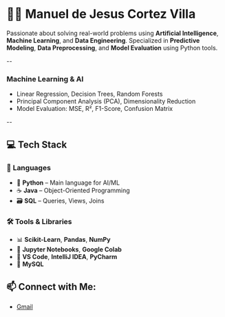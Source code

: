 # 👨‍💻 Manuel de Jesus Cortez Villa

Passionate about solving real-world problems using **Artificial Intelligence**, **Machine Learning**, and **Data Engineering**. Specialized in **Predictive Modeling**, **Data Preprocessing**, and **Model Evaluation** using Python tools.

--

### **Machine Learning & AI**

- Linear Regression, Decision Trees, Random Forests
- Principal Component Analysis (PCA), Dimensionality Reduction
- Model Evaluation: MSE, R², F1-Score, Confusion Matrix

--

## 💻 **Tech Stack**

### 🔧 **Languages**
- 🐍 **Python** – Main language for AI/ML
- ☕ **Java** – Object-Oriented Programming
- 🗃️ **SQL** – Queries, Views, Joins

### 🛠️ **Tools & Libraries**
- 📊 **Scikit-Learn**, **Pandas**, **NumPy**
- 🧪 **Jupyter Notebooks**, **Google Colab**
- 🔬 **VS Code**, **IntelliJ IDEA**, **PyCharm**
- 🐬 **MySQL**

## 📫 **Connect with Me:**
- [Gmail](mailto:mdjesuscv@gmail.com)
